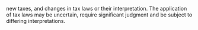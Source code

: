 new  taxes,  and  changes  in  tax  laws  or  their  interpretation.  The  application  of  tax  laws  may  be  uncertain,  require  significant
judgment and be subject to differing interpretations.